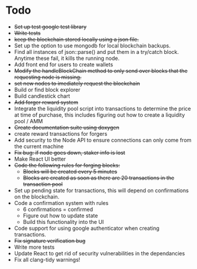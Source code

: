 # Todo
* ~~Set up test google test library~~
* ~~Write tests~~
* ~~keep the blockchain stored locally using a json file.~~
* Set up the option to use mongodb for local 
blockchain backups.
* Find all instances of json::parse() and put them 
in a try/catch block. Anytime these fail, it kills the running node.
* Add front end for users to create wallets
* ~~Modify the handleBlockChain method to only send over blocks that the 
requesting node is missing.~~
* ~~set new nodes to imediately request the blockchain~~
* Build or find block explorer
* Build candlestick chart
* ~~Add forger reward system~~
* Integrate the liquidity pool script into 
transactions to determine the price at time of 
purchase, this includes figuring out how to
create a liquidity pool / AMM
* ~~Create documentation suite using doxygen~~
* create reward transactions for forgers
* Add security to the Node API to ensure 
connections can only come from the current 
machine
* ~~Fix bug: if node goes down, staker info is lost~~
* Make React UI better
* ~~Code the following rules for forging blocks:~~ 
  * ~~Blocks will be created every 5 minutes~~
  * ~~Blocks are created as soon as there are 20 transactions in the transaction
  pool~~
* Set up pending state for transactions, this will
depend on confirmations on the blockchain.
* Code a confirmation system with rules
  * 6 confirmations = confirmed
  * Figure out how to update state
  * Build this functionality into the UI
* Code support for using google authenticator when
creating transactions.
* ~~Fix signature verification bug~~
* Write more tests
* Update React to get rid of security vulnerabilities in the dependancies
* Fix all clang-tidy warnings!